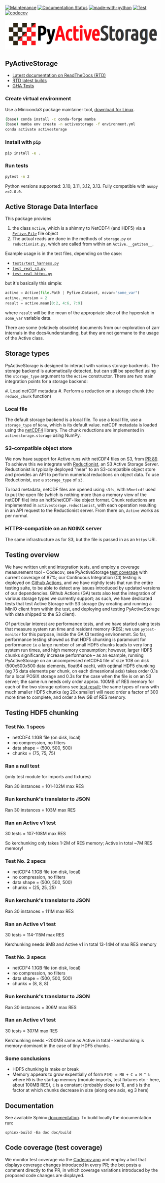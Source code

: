 [![Maintenance](https://img.shields.io/badge/Maintained%3F-yes-green.svg)](https://GitHub.com/Naereen/StrapDown.js/graphs/commit-activity)
[![Documentation Status](https://app.readthedocs.org/projects/pyactivestorage/badge/?version=latest)](https://pyactivestorage.readthedocs.io/en/latest/?badge=latest)
[![made-with-python](https://img.shields.io/badge/Made%20with-Python-1f425f.svg)](https://www.python.org/)
[![Test](https://github.com/NCAS-CMS/PyActiveStorage/actions/workflows/run-tests.yml/badge.svg)](https://github.com/NCAS-CMS/PyActiveStorage/actions/workflows/run-tests.yml)
[![codecov](https://codecov.io/gh/NCAS-CMS/PyActiveStorage/graph/badge.svg?token=1olGjnvAOp)](https://codecov.io/gh/NCAS-CMS/PyActiveStorage)

![pyactivestoragelogo](https://github.com/NCAS-CMS/PyActiveStorage/blob/main/doc/figures/PyActiveStorage-logo-complete.jpg)

## PyActiveStorage

- [Latest documentation on ReadTheDocs (RTD)](https://pyactivestorage.readthedocs.io/en/latest/)
- [RTD latest builds](https://app.readthedocs.org/projects/pyactivestorage/)
- [GHA Tests](https://github.com/NCAS-CMS/PyActiveStorage/actions)

### Create virtual environment

Use a Miniconda3 package maintainer tool, [download for Linux](https://docs.conda.io/en/latest/miniconda.html#linux-installers).

```bash
(base) conda install -c conda-forge mamba
(base) mamba env create -n activestorage -f environment.yml
conda activate activestorage
```

### Install with `pip`

```bash
pip install -e .
```

### Run tests

```bash
pytest -n 2
```

Python versions supported: 3.10, 3.11, 3.12, 3.13. Fully compatible with `numpy >=2.0.0`.

## Active Storage Data Interface

This package provides 

1. the class `Active`, which is a shimmy to NetCDF4 (and HDF5) via a [`Pyfive.File`](https://github.com/NCAS-CMS/pyfive) file object
2. The actual reads are done in the methods of `storage.py` or `reductionist.py`, which are called from within an `Active.__getitem__`.

Example usage is in the test files, depending on the case:

- [`tests/test_harness.py`](https://github.com/NCAS-CMS/PyActiveStorage/blob/main/tests/test_harness.py)
- [`test_real_s3.py`](https://github.com/NCAS-CMS/PyActiveStorage/blob/main/tests/test_real_s3.py)
- [`test_real_https.py`](https://github.com/NCAS-CMS/PyActiveStorage/blob/main/tests/test_real_https.py)

but it's basically this simple:

```python
active = Active(file.Path | Pyfive.Dataset, ncvar="some_var")
active._version = 2
result = active.mean[0:2, 4:6, 7:9]
```

where `result` will be the mean of the appropriate slice of the hyperslab in `some_var` variable data.

There are some (relatively obsolete) documents from our exploration of zarr internals in the docs4understanding, but they are not germane to the usage of the Active class.

## Storage types

PyActiveStorage is designed to interact with various storage backends.
The storage backend is automatically detected, but can still be specified using the `storage_type` argument to the `Active` constructor.
There are two main integration points for a storage backend:

#. Load netCDF metadata
#. Perform a reduction on a storage chunk (the `reduce_chunk` function)

### Local file

The default storage backend is a local file.
To use a local file, use a `storage_type` of `None`, which is its default value.
netCDF metadata is loaded using the [netCDF4](https://pypi.org/project/netCDF4/) library.
The chunk reductions are implemented in `activestorage.storage` using NumPy.

### S3-compatible object store

We now have support for Active runs with netCDF4 files on S3, from [PR 89](https://github.com/NCAS-CMS/PyActiveStorage/pull/89).
To achieve this we integrate with [Reductionist](https://github.com/stackhpc/reductionist-rs), an S3 Active Storage Server.
Reductionist is typically deployed "near" to an S3-compatible object store and provides an API to perform numerical reductions on object data.
To use Reductionist, use a `storage_type` of `s3`.

To load metadata, netCDF files are opened using `s3fs`, with `h5netcdf` used to put the open file (which is nothing more than a memory view of the netCDF file) into an hdf5/netCDF-like object format.
Chunk reductions are implemented in `activestorage.reductionist`, with each operation resulting in an API request to the Reductionist server.
From there on, `Active` works as per normal.

### HTTPS-compatible on an NGINX server

The same infrastructure as for S3, but the file is passed in as an `https` URI.

## Testing overview

We have written unit and integration tests, and employ a coverage measurement tool - Codecov, see PyActiveStorage [test coverage](https://app.codecov.io/gh/NCAS-CMS/PyActiveStorage) with current coverage of 87%; our Continuous Integration (CI) testing is deployed on [Github Actions](https://github.com/NCAS-CMS/PyActiveStorage/actions), and we have nightly tests that run the entire testing suite, to be able to detect any issues introduced by updated versions of our dependencies. Github Actions (GA) tests also test the integration of various storage types we currently support; as such, we have dedicated tests that test Active Storage with S3 storage (by creating and running a MinIO client from within the test, and deploying and testing PyActiveStorage with data shipped to the S3 client).

Of particular interest are performance tests, and we have started using tests that measure system run time and resident memory (RES); we use ``pytest-monitor`` for this purpose, inside the GA CI testing environemnt. So far, performance testing showed us that HDF5 chunking is paramount for performance `ie` a large number of small HDF5 chunks leads to very long system run times, and high memory consumption; however, larger HDF5 chunks significantly increase performance – as an example, running PyActiveStorage on an uncompressed netCDF4 file of size 1GB on disk (500x500x500 data elements, float64 each), with optimal HDF5 chunking (eg 75 data elements per chunk, on each dimesnional axis) takes order 0.1s for a local POSIX storage and 0.3s for the case when the file is on an S3 server; the same run needs only order approx. 100MB of RES memory for each of the two storage options see [test result](https://github.com/NCAS-CMS/PyActiveStorage/actions/runs/6313871715/job/17142905423?pr=146); the same types of runs with much smaller HDF5 chunks (eg 20x smaller) will need order a factor of 300 more time to complete, and order a few GB of RES memory.

## Testing HDF5 chunking

### Test No. 1 specs

- netCDF4 1.1GB file (on disk, local)
- no compression, no filters
- data shape = (500, 500, 500)
- chunks = (75, 75, 75)

### Ran a null test

(only test module for imports and fixtures)

Ran 30 instances = 101-102M max RES

### Run kerchunk's translator to JSON

Ran 30 instances = 103M max RES

### Ran an Active v1 test

30 tests = 107-108M max RES

So kerchunking only takes 1-2M of RES memory; Active in total ~7M RES memory!


### Test No. 2 specs

- netCDF4 1.1GB file (on disk, local)
- no compression, no filters
- data shape = (500, 500, 500)
- chunks = (25, 25, 25)

### Run kerchunk's translator to JSON

Ran 30 instances = 111M max RES

### Ran an Active v1 test

30 tests = 114-115M max RES

Kerchunking needs 9MB and Active v1 in total 13-14M of max RES memory


### Test No. 3 specs

- netCDF4 1.1GB file (on disk, local)
- no compression, no filters
- data shape = (500, 500, 500)
- chunks = (8, 8, 8)

### Run kerchunk's translator to JSON

Ran 30 instances = 306M max RES

### Ran an Active v1 test

30 tests = 307M max RES

Kerchunking needs ~200MB same as Active in total - kerchunking is memory-dominant in the case of tiny HDF5 chunks.


### Some conclusions

- HDF5 chunking is make or break
- Memory appears to grow expentially of form ``F(M) = M0 + C x M ^ b`` where ``M0`` is the startup memory (module imports, test fixtures etc - here, about 100MB RES), ``C`` is a constant (probably close to 1), and ``b`` is the factor at which chunks decrease in size (along one axis, eg 3 here)

## Documentation

See available Sphinx [documentation](https://htmlpreview.github.io/?https://github.com/NCAS-CMS/PyActiveStorage/blob/main/doc/build/index.html). To build locally the documentation run:

```
sphinx-build -Ea doc doc/build
```
## Code coverage (test coverage)

We monitor test coverage via the [Codecov app](https://app.codecov.io/gh/NCAS-CMS/PyActiveStorage) and employ a bot that displays coverage changes introduced in every PR; the bot posts a comment directly to the PR, in which coverage variations introduced by the proposed code changes are displayed.
